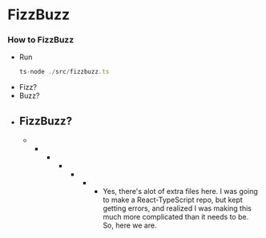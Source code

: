 # FizzBuzz

### How to FizzBuzz

- Run
  ```ts
  ts-node ./src/fizzbuzz.ts
  ```
- Fizz?
- Buzz?
- ## FizzBuzz?
  - - - - - - - Yes, there's alot of extra files here. I was going to make a React-TypeScript repo, but kept getting errors, and realized I was making this much more complicated than it needs to be. So, here we are.
